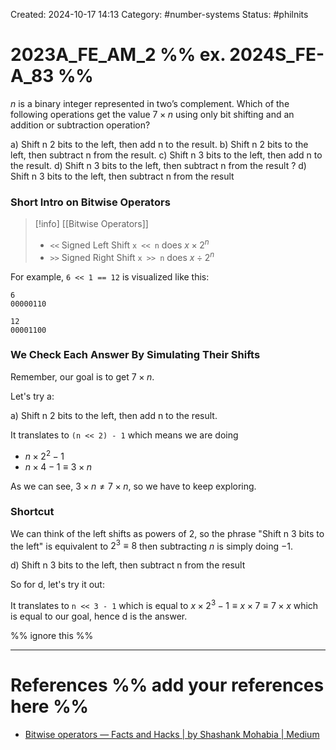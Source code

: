 Created: 2024-10-17 14:13
Category: #number-systems
Status: #philnits



# 2023A_FE_AM_2 %% ex. 2024S_FE-A_83 %%

$n$ is a binary integer represented in two’s complement. Which of the following operations get the value $7 \times n$ using only bit shifting and an addition or subtraction operation?

a) Shift n 2 bits to the left, then add n to the result.
b) Shift n 2 bits to the left, then subtract n from the result.
c) Shift n 3 bits to the left, then add n to the result.
d) Shift n 3 bits to the left, then subtract n from the result
?
d) Shift n 3 bits to the left, then subtract n from the result
### Short Intro on Bitwise Operators

> [!info] [[Bitwise Operators]]
> - `<<` Signed Left Shift `x << n` does $x \times 2^{n}$
> - `>>` Signed Right Shift `x >> n` does $x \div 2^{n}$

For example, `6 << 1 == 12` is visualized like this:

```
6
00000110
 
12
00001100
```

### We Check Each Answer By Simulating Their Shifts

Remember, our goal is to get $7 \times n$.

Let's try a:

a) Shift n 2 bits to the left, then add n to the result.

It translates to `(n << 2) - 1` which means we are doing
- $n \times 2^{2} - 1$
- $n \times 4 - 1 \equiv 3 \times n$

As we can see, $3 \times n \neq 7 \times n$, so we have to keep exploring.

### Shortcut

We can think of the left shifts as powers of $2$, so the phrase "Shift n 3 bits to the left" is equivalent to $2^3 \equiv{8}$ then subtracting $n$ is simply doing $- 1$.

d) Shift n 3 bits to the left, then subtract n from the result

So for d, let's try it out:

It translates to `n << 3 - 1` which is equal to $x \times 2^3 - 1 \equiv{x \times 7} \equiv{7 \times x}$ which is equal to our goal, hence d is the answer.



%% ignore this %%
<!--SR:!2025-03-21,15,290-->
---









# References %% add your references here %%
- [Bitwise operators — Facts and Hacks | by Shashank Mohabia | Medium](https://medium.com/@shashankmohabia/bitwise-operators-facts-and-hacks-903ca516f28c)